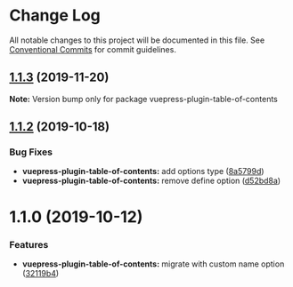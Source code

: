 # Change Log

All notable changes to this project will be documented in this file.
See [Conventional Commits](https://conventionalcommits.org) for commit guidelines.

## [1.1.3](https://github.com/vuepress/vuepress-community/compare/vuepress-plugin-table-of-contents@1.1.2...vuepress-plugin-table-of-contents@1.1.3) (2019-11-20)

**Note:** Version bump only for package vuepress-plugin-table-of-contents

## [1.1.2](https://github.com/vuepress/vuepress-community/compare/vuepress-plugin-table-of-contents@1.1.0...vuepress-plugin-table-of-contents@1.1.2) (2019-10-18)

### Bug Fixes

- **vuepress-plugin-table-of-contents:** add options type ([8a5799d](https://github.com/vuepress/vuepress-community/commit/8a5799d8e40d4d7d15c6dbe4c9c3998ee45dc347))
- **vuepress-plugin-table-of-contents:** remove define option ([d52bd8a](https://github.com/vuepress/vuepress-community/commit/d52bd8a777e7539677450c1e48a0ccc9ef8dca98))

# 1.1.0 (2019-10-12)

### Features

- **vuepress-plugin-table-of-contents:** migrate with custom name option ([32119b4](https://github.com/vuepress/vuepress-community/commit/32119b4))
